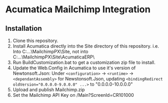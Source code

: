 
# Acumatica Mailchimp Integration

## Installation

1) Clone this repository.
2) Install Acumatica directly into the Site directory of this repository.
   i.e. Into C:\...\MailchimpPX\Site\, not into C:\...\MailchimpPX\Site\AcumaticaERP\
3) Run BuildCustomization.bat to get a customization zip file to install.
4) Update the Web.Config in Acumatica to use it's version of Newtonsoft.Json:
   Under `<configuration>` -> `<runtime>` -> `<dependantAssembly>` for Newstonsoft.Json, updating
   `<bindingRedirect oldVersion="0.0.0.0-9.0.0.0" ...>` to "0.0.0.0-10.0.0.0"
5) Upload and publish Mailchimp.zip
6) Set the Mailchimp API Key on /Main?ScreenId=CR101000

